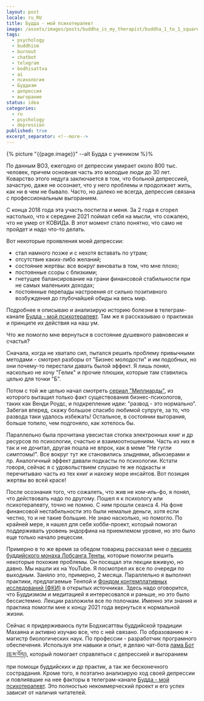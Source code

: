 ```yaml
---
layout: post
locale: ru_RU
title: Будда - мой психотерапевт
image: /assets/images/posts/buddha_is_my_therapist/buddha_1_to_1_square.jpg
tags:
  - psychology
  - buddhism
  - burnout
  - chatbot
  - telegram
  - bodhisattva
  - ai
  - психология
  - Буддизм
  - депрессия
  - выгорание
status: idea
categories:
  - ru
  - psychology
  - depression
published: true
excerpt_separator: <!--more-->
---
```

{% picture "{{page.image}}" --alt Будда с учеником %}%

По данным ВОЗ, ежегодно от депрессии умирает около 800 тыс. человек, причем основная часть это молодые люди до 30 лет. Коварство этого недуга заключается в том, что больной депрессией, зачастую, даже не осознает, что у него проблемы и продолжает жить, как ни в чем не бывало. Часто, но далеко не всегда, депрессия связана с профессиональным выгоранием. 

С конца 2018 года эта участь постигла и меня. За 2 года я сгорел настолько, что к середине 2021 поймал себя на мысли, что сожалею, что не умер от КОВИДа. В этот момент стало понятно, что само не пройдет и надо что-то делать. 

<!--more-->

Вот некоторые проявления моей депрессии:
- стал намного позже и с нехотя вставать по утрам;
- отсутствие каких-либо желаний;
- состояние жертвы: все вокруг виноваты в том, что мне плохо;
- постоянные ссоры с близкими;
- гнетущее балансирование на грани финансовой стабильности при не самых маленьких доходах;
- постоянные перепады настроения от сильно позитивного возбуждения до глубочайшей обиды на весь мир.

Подробнее я описываю и анализирую историю болезни  в телеграм-канале [Будда - мой психотерапевт](https://t.me/Buddha_is_my_theropist_ru). Там же я рассказываю о практиках и принципе их действия на наш ум.

Что же помогло мне вернуться в состояние душевного равновесия и счастья?

Сначала, когда не хватало сил, пытался решить проблему привычными методами - смотрел разборы от "Бизнес молодости" и им подобных, но они почему-то перестали давать былой эффект. Я лишь понял, насколько не хочу "Гелик" и прочие плюшки, которые там ставились целью для точки "Б". 

Потом с той же целью начал смотреть [сериал "Миллиарды"](https://ru.wikipedia.org/wiki/Миллиарды), из которого вытащил только факт существования бизнес-психологов, таких как Венди Роудс, и подкрепление идеи: "развод - это нормально". Забегая вперед, скажу большое спасибо любимой супруге, за то, что развода таки удалось избежать! Остальное, в состоянии выгорания, больше топило, чем подгоняло, как хотелось бы.

Параллельно была прочитана увесистая стопка электронных книг и др ресурсов по психологии, счастью и взаимоотношениям. Часть из них я так и не дочитал, другая пошла не впрок, как в меме "Не гугли симптомы!". Все вокруг тут же становились злыднями, абьюзерами и пр. Аналогичный эффект давали подкасты по психологии. Кстати говоря, сейчас я с удовольствием слушаю те же подкасты и перечитываю часть из тех книг и нахожу море инсайтов. Вот позиция жертвы во всей красе!

После осознания того, что сожалеть, что жив не ком-иль-фо, я понял, что действовать надо по другому. Пошел я к психологу или психотерапевту, точно не помню. С ним прошли сеанса 4. На фоне финансовой нестабильности это были немалые деньги, хотя если честно, то и не такие большие. Не знаю насколько, но помогло. По крайней мере, я нашел для себя хобби-проект, который помогал поддерживать уровень эндорфина на приемлемом уровне, но это было еще только начало рецессии.

Примерно в то же время за обедом товарищ рассказал мне о [лекциях буддийского монаха Лобсанга Тенпы](https://www.youtube.com/playlist?list=PLBtL4fhQ1ewL4D-gaREMXthSjPoL1O8QD), которые помогли решить некоторые похожие проблемы. Он посещал эти лекции вживую, но давно. Мы нашли их на YouTube. Я посмотрел их все по очереди по выходным. Заняло это, примерно, 2 месяца. Параллельно я выполнял практики, предлагаемые Тенпой и [Фондом контемплативных исследований (ФКИ)](https://contemplative.ru) в открытых источниках. Здесь надо оговорится, что Буддизмом и медитацией я интересовался и раньше, но это было бессистемно. Лекции разложили все по полочкам. Именно эти знания и практика помогли мне к концу 2021 года вернуться к нормальной жизни.

Сейчас я придерживаюсь пути Бодхисаттвы буддийской традиции Махаяна и активно изучаю все, что с ней связано. По образованию я - магистр биологических наук. По профессии - разработчик програмного обеспечения. Используя эти навыки и опыт, я делаю чат-бота [лама Бот (དླ་མ་བོཏ།)](https://t.me/compassion_lama_bot), который помогает справляться с депрессией и выгоранием при помощи буддийских и др практик, а так же бесконечного сострадания. Кроме того, я поэтапно анализирую ход своей депрессии и повлиявшие на нее  факторы в телеграм-канале [Будда - мой психотерапевт](https://t._me/Buddha_is_my_theropist_ru). Это полностью некоммерческий проект и его успех зависит от наличия читателей.